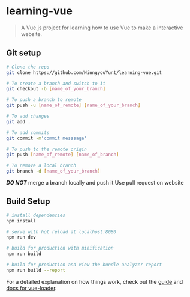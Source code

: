 # learning-vue

> A Vue.js project for learning how to use Vue to make a interactive website.

## Git setup
``` bash
# Clone the repo
git clone https://github.com/NinngyouYunt/learning-vue.git

# To create a branch and switch to it
git checkout -b [name_of_your_branch]

# To push a branch to remote
git push -u [name_of_remote] [name_of_your_branch]

# To add changes
git add .

# To add commits
git commit -m'commit messsage'

# To push to the remote origin
git push [name_of_remote] [name_of_branch]

# To remove a local branch
git branch -d [name_of_your_branch]
```

___DO NOT___ merge a branch locally and push it
Use pull request on website

## Build Setup

``` bash
# install dependencies
npm install

# serve with hot reload at localhost:8080
npm run dev

# build for production with minification
npm run build

# build for production and view the bundle analyzer report
npm run build --report
```

For a detailed explanation on how things work, check out the [guide](http://vuejs-templates.github.io/webpack/) and [docs for vue-loader](http://vuejs.github.io/vue-loader).
